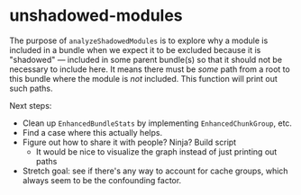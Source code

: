 # unshadowed-modules

The purpose of `analyzeShadowedModules` is to explore why a module is included in a bundle when we expect it to be excluded because it is "shadowed" — included in some parent bundle(s) so that it should not be necessary to include here.  It means there must be _some_ path from a root to this bundle where the module is _not_ included.  This function will print out such paths.

Next steps:
- Clean up `EnhancedBundleStats` by implementing `EnhancedChunkGroup`, etc.
- Find a case where this actually helps.
- Figure out how to share it with people?  Ninja?  Build script
    - It would be nice to visualize the graph instead of just printing out paths
- Stretch goal: see if there's any way to account for cache groups, which always seem to be the confounding factor.
